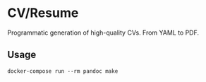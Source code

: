 # CV/Resume

Programmatic generation of high-quality CVs. From YAML to PDF.

## Usage

```
docker-compose run --rm pandoc make
```
